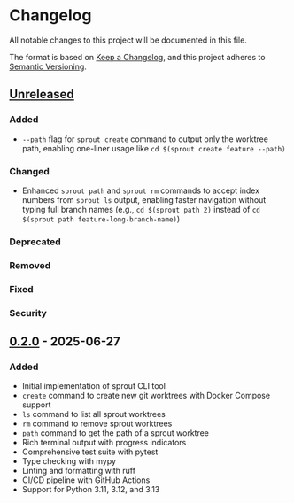 # Changelog

All notable changes to this project will be documented in this file.

The format is based on [Keep a Changelog](https://keepachangelog.com/en/1.0.0/),
and this project adheres to [Semantic Versioning](https://semver.org/spec/v2.0.0.html).

## [Unreleased]

### Added
- `--path` flag for `sprout create` command to output only the worktree path, enabling one-liner usage like `cd $(sprout create feature --path)`

### Changed
- Enhanced `sprout path` and `sprout rm` commands to accept index numbers from `sprout ls` output, enabling faster navigation without typing full branch names (e.g., `cd $(sprout path 2)` instead of `cd $(sprout path feature-long-branch-name)`)

### Deprecated

### Removed

### Fixed

### Security

## [0.2.0] - 2025-06-27

### Added
- Initial implementation of sprout CLI tool
- `create` command to create new git worktrees with Docker Compose support
- `ls` command to list all sprout worktrees
- `rm` command to remove sprout worktrees
- `path` command to get the path of a sprout worktree
- Rich terminal output with progress indicators
- Comprehensive test suite with pytest
- Type checking with mypy
- Linting and formatting with ruff
- CI/CD pipeline with GitHub Actions
- Support for Python 3.11, 3.12, and 3.13

[Unreleased]: https://github.com/SecDev-Lab/sprout/compare/v0.2.0...HEAD
[0.2.0]: https://github.com/SecDev-Lab/sprout/compare/v0.2.0...HEAD
